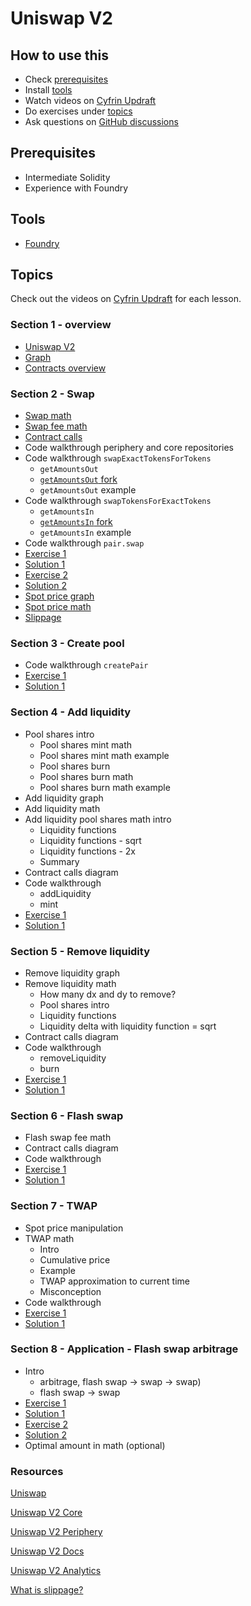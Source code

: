 # Uniswap V2

## How to use this

- Check [prerequisites](#prerequisites)
- Install [tools](#tools)
- Watch videos on [Cyfrin Updraft](https://updraft.cyfrin.io/courses/uniswap-v2)
- Do exercises under [topics](#topics)
- Ask questions on [GitHub discussions](https://github.com/Cyfrin/advanced-defi-2024/discussions)

## Prerequisites

- Intermediate Solidity
- Experience with Foundry

## Tools

- [Foundry](https://github.com/foundry-rs/foundry/tree/master)

## Topics

Check out the videos on [Cyfrin Updraft](https://updraft.cyfrin.io/courses/uniswap-v2) for each lesson.

### Section 1 - overview

- [Uniswap V2](./topics/amm/uniswap-v2/README.md)
- [Graph](https://www.desmos.com/calculator/z7z2donayo)
- [Contracts overview](./excalidraw/amm/uniswap-v2/uniswap_v2.png)

### Section 2 - Swap

- [Swap math](./excalidraw/amm/uniswap-v2/uniswap_v2_math.png)
- [Swap fee math](./excalidraw/amm/uniswap-v2/uniswap_v2_math.png)
- [Contract calls](./excalidraw/amm/uniswap-v2/uniswap_v2.png)
- Code walkthrough periphery and core repositories
- Code walkthrough `swapExactTokensForTokens`
  - `getAmountsOut`
  - [`getAmountsOut` fork](./foundry/test/uniswap-v2/UniswapV2SwapAmounts.test.sol)
  - `getAmountsOut` example
- Code walkthrough `swapTokensForExactTokens`
  - `getAmountsIn`
  - [`getAmountsIn` fork](./foundry/test/uniswap-v2/UniswapV2SwapAmounts.test.sol)
  - `getAmountsIn` example
- Code walkthrough `pair.swap`
- [Exercise 1](./foundry/test/uniswap-v2/exercises/UniswapV2Swap.test.sol)
- [Solution 1](./foundry/test/uniswap-v2/solutions/UniswapV2Swap.test.sol)
- [Exercise 2](./foundry/test/uniswap-v2/exercises/UniswapV2Swap.test.sol)
- [Solution 2](./foundry/test/uniswap-v2/solutions/UniswapV2Swap.test.sol)
- [Spot price graph](https://www.desmos.com/calculator/z7z2donayo)
- [Spot price math](./excalidraw/amm/uniswap-v2/uniswap_v2.png)
- [Slippage](./excalidraw/amm/slippage.png)

### Section 3 - Create pool

- Code walkthrough `createPair`
- [Exercise 1](./foundry/test/uniswap-v2/exercises/UniswapV2Factory.test.sol)
- [Solution 1](./foundry/test/uniswap-v2/solutions/UniswapV2Factory.test.sol)

### Section 4 - Add liquidity

- Pool shares intro
  - Pool shares mint math
  - Pool shares mint math example
  - Pool shares burn
  - Pool shares burn math
  - Pool shares burn math example
- Add liquidity graph
- Add liquidity math
- Add liquidity pool shares math intro
  - Liquidity functions
  - Liquidity functions - sqrt
  - Liquidity functions - 2x
  - Summary
- Contract calls diagram
- Code walkthrough
  - addLiquidity
  - mint
- [Exercise 1](./foundry/test/uniswap-v2/exercises/UniswapV2Liquidity.test.sol)
- [Solution 1](./foundry/test/uniswap-v2/solutions/UniswapV2Liquidity.test.sol)

### Section 5 - Remove liquidity

- Remove liquidity graph
- Remove liquidity math
  - How many dx and dy to remove?
  - Pool shares intro
  - Liquidity functions
  - Liquidity delta with liquidity function = sqrt
- Contract calls diagram
- Code walkthrough
  - removeLiquidity
  - burn
- [Exercise 1](./foundry/test/uniswap-v2/exercises/UniswapV2Liquidity.test.sol)
- [Solution 1](./foundry/test/uniswap-v2/solutions/UniswapV2Liquidity.test.sol)

### Section 6 - Flash swap

- Flash swap fee math
- Contract calls diagram
- Code walkthrough
- [Exercise 1](./foundry/test/uniswap-v2/exercises/UniswapV2FlashSwap.sol)
- [Solution 1](./foundry/test/uniswap-v2/solutions/UniswapV2FlashSwap.sol)

### Section 7 - TWAP

- Spot price manipulation
- TWAP math
  - Intro
  - Cumulative price
  - Example
  - TWAP approximation to current time
  - Misconception
- Code walkthrough
- [Exercise 1](./foundry/test/uniswap-v2/exercises/UniswapV2Twap.sol)
- [Solution 1](./foundry/test/uniswap-v2/solutions/UniswapV2Twap.sol)

### Section 8 - Application - Flash swap arbitrage

- Intro
  - arbitrage, flash swap -> swap -> swap)
  - flash swap -> swap
- [Exercise 1](./foundry/test/uniswap-v2/exercises/UniswapV2Arb1.sol)
- [Solution 1](./foundry/test/uniswap-v2/solutions/UniswapV2Arb1.sol)
- [Exercise 2](./foundry/test/uniswap-v2/exercises/UniswapV2Arb2.sol)
- [Solution 2](./foundry/test/uniswap-v2/solutions/UniswapV2Arb2.sol)
- Optimal amount in math (optional)

### Resources

[Uniswap](https://uniswap.org/)

[Uniswap V2 Core](https://github.com/Uniswap/v2-core/)

[Uniswap V2 Periphery](https://github.com/Uniswap/v2-periphery/)

[Uniswap V2 Docs](https://docs.uniswap.org/contracts/v2/overview)

[Uniswap V2 Analytics](https://v2.info.uniswap.org/home)

[What is slippage?](https://support.uniswap.org/hc/en-us/articles/8643879653261-What-is-Price-Slippage)
